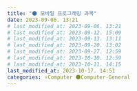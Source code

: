 ```yaml
---
title: "🌑 모바일 프로그래밍 과목"
date: 2023-09-06. 13:21
# last_modified_at: 2023-09-06. 13:21
# last_modified_at: 2023-09-12. 15:09
# last_modified_at: 2023-09-13. 13:11
# last_modified_at: 2023-09-20. 13:02
# last_modified_at: 2023-09-27. 12:59
# last_modified_at: 2023-10-10. 12:59
# last_modified_at: 2023-10-11. 14:15
last_modified_at: 2023-10-17. 14:51
categories: ⭐Computer 🌑Computer-General
---
```

